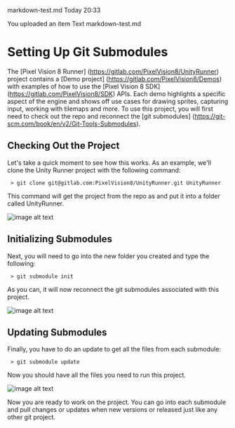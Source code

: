 markdown-test.md
Today
20:33

You uploaded an item
Text
markdown-test.md
# Setting Up Git Submodules

The [Pixel Vision 8 Runner] (https://gitlab.com/PixelVision8/UnityRunner) project contains a [Demo project] (https://gitlab.com/PixelVision8/Demos)  with examples of how to use the [Pixel Vision 8 SDK] (https://gitlab.com/PixelVision8/SDK) APIs. Each demo highlights a specific aspect of the engine and shows off use cases for drawing sprites, capturing input, working with tilemaps and more. To use this project, you will first need to check out the repo and reconnect the [git submodules] (https://git-scm.com/book/en/v2/Git-Tools-Submodules). 

## Checking Out the Project

Let's take a quick moment to see how this works. As an example, we'll clone the Unity Runner project with the following command:


     > git clone git@gitlab.com:PixelVision8/UnityRunner.git UnityRunner


This command will get the project from the repo as and put it into a folder called UnityRunner.


![image alt text](images/image-0)


## Initializing Submodules

Next, you will need to go into the new folder you created and type the following:


     > git submodule init


As you can, it will now reconnect the git submodules associated with this project.


![image alt text](images/image-1)


## Updating Submodules

Finally, you have to do an update to get all the files from each submodule:


     > git submodule update


Now you should have all the files you need to run this project.


![image alt text](images/image-2)


Now you are ready to work on the project. You can go into each submodule and pull changes or updates when new versions or released just like any other git project.


